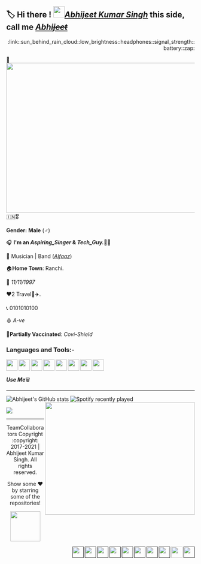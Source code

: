 ## :label: Hi there ! <img src="https://raw.githubusercontent.com/MartinHeinz/MartinHeinz/master/wave.gif" width="30px">[_Abhijeet Kumar Singh_](https://github.com/its-AbhijeetKumar/its-AbhijeetKumar/files/7156469/Resume_Olivee1.pdf) this side, call me [_Abhi~~jeet~~_](https://github.com/its-AbhijeetKumar/its-AbhijeetKumar/files/7156469/Resume_Olivee1.pdf)

<p align ="right" >:link::sun_behind_rain_cloud::low_brightness::headphones::signal_strength::battery::zap:</p>

:pushpin:
<img align="right" width="550" height="400" src="https://user-images.githubusercontent.com/79626965/133881400-12f08693-4ccc-4fa2-a433-30035ea4cce9.gif">

:india::medal_military:

**Gender:** **Male** (:male_sign:)

:headphones: **I'm an _Aspiring_Singer_ & _Tech_Guy._**:man_technologist:

:briefcase: Musician | Band ([_Alfaaz_]())

:house:**Home Town**: Ranchi.

:confetti_ball: *11/11/1997*

:heart:2 Travel:tokyo_tower::airplane:.

:telephone_receiver: 0101010100

:drop_of_blood: *A-ve*

:syringe:**Partially Vaccinated**: *Covi-Shield*     

### Languages and Tools:-

<img align="left" width="30" height="30" src="https://user-images.githubusercontent.com/79626965/133884785-a6609762-c0bd-4ae1-92de-f6847332b880.png"/>
<img align="left" width="30" height="30" src="https://user-images.githubusercontent.com/79626965/133884791-ff26a12b-7d75-4f74-9ce4-f469c37917a3.png"/>
<img align="left" width="30" height="30" src="https://user-images.githubusercontent.com/79626965/133884876-b7704f5f-4d3e-45fc-b6b7-859c5f078eb4.png"/>
<img align="left" width="30" height="30" src="https://user-images.githubusercontent.com/79626965/133884798-7d0a1b59-72de-4ae1-b966-7a702abd97ae.png"/>
<img align="left" width="30" height="30" src="https://user-images.githubusercontent.com/79626965/133884810-3b8c3692-7451-41cd-a296-6c1f1b400e4e.png"/>
<img align="left" width="30" height="30" src="https://user-images.githubusercontent.com/79626965/133884820-7093e69c-1949-4cf6-8140-83816a82a141.png"/>
<img align="left" width="30" height="30" src="https://user-images.githubusercontent.com/79626965/133884841-9bfc1c88-918a-49ef-9eca-a8806ccf914e.png"/>
<img width="30" height="30" src="https://user-images.githubusercontent.com/79626965/133884856-f32b9674-3db5-437c-b60e-254ad6c283a3.png"/>

**_Use Me_**:wastebasket:

<hr>

![Abhijeet's GitHub stats](https://github-readme-stats.vercel.app/api?username=its-AbhijeetKumar&show_icons=true&theme=dark)<img align="right" width="400" height="300" src="https://user-images.githubusercontent.com/79626965/133888037-6ef8048c-d5d4-4e3b-be7d-dd8e8dbe3e68.jpeg">
![Spotify recently played](https://spotify-recently-played-readme.vercel.app/api?user=jeffreyca16&count=3)


<a href="https://github.com/its-AbhijeetKumar/github-readme-stats">
  <img align="center" src="https://github-readme-stats.vercel.app/api/pin/?username=its-AbhijeetKumar&repo=Flutter-and-Dart-Warm-up." />
</a>

<hr>

<p align="center">
  TeamCollaborators Copyright :copyright: 2017-2021 | Abhijeet Kumar Singh. All rights reserved.
</p> 

<p align="center">
  Show some ❤️ by starring some of the repositories!
<p align="center">
  <img width="80" height="80" src="https://user-images.githubusercontent.com/79626965/133842711-f3f67127-1fcf-491e-a6fe-1376a562ad2c.png"/>
</p>

[<img align="right" width="30" height="30" src="https://user-images.githubusercontent.com/79626965/133871887-f15f728a-7143-4762-93dc-3e87dea27bf5.png">]()
[<img align="right" width="30" height="30" src="https://user-images.githubusercontent.com/79626965/133849117-181bf0d9-90d6-4413-b802-5cbd1f13edd9.png"/>](https://github.com/its-AbhijeetKumar/its-AbhijeetKumar/files/7188283/What.s.App.Number.docx)
[<img align="right" width="30" height="30" src="https://user-images.githubusercontent.com/79626965/133850121-067939f8-c4b8-4fd9-ae64-2aa7e1a81383.png">]()
[<img align="right" width="30" height="30" src="https://user-images.githubusercontent.com/79626965/133839644-ba1b91ad-f37d-4e3f-8a6e-329ed1bb5bd8.png">]()
[<img align="right" width="30" height="30" src="https://user-images.githubusercontent.com/79626965/133839566-e4454150-70e1-40e8-ac9e-1b78caad9c96.png">]()
[<img align="right" width="30" height="30" src="https://user-images.githubusercontent.com/79626965/133841524-7cfd088f-39e1-4607-a4e6-353b862f5128.png">]()
[<img align="right" width="30" height="30" src="https://user-images.githubusercontent.com/79626965/133837395-d9041459-4943-4e4b-b553-72f654d5c520.png">]()
[<img align="right" width="30" height="30" src="https://user-images.githubusercontent.com/79626965/133845883-df30a8d8-6752-436e-86d6-643e8416ecb6.png">]()
[<img align="right" width="30" height="30" src="https://user-images.githubusercontent.com/79626965/133846326-d863fc46-ea95-4bcb-9c3b-db146edfedd8.png">]()
[<img align="right" width="30" height="30" src="https://user-images.githubusercontent.com/79626965/133881932-8bb52b6f-202e-4637-a5dd-cbdd85a417ea.png">]()
